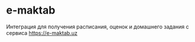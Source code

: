 # e-maktab
Интеграция для получения расписания, оценок и домашнего задания с сервиса https://e-maktab.uz
